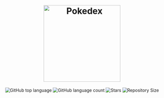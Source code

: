 <h1 align="center">
  <img alt="Pokedex" src="https://ik.imagekit.io/hwyksvj4iv/pokedex_N_WgWrJK0s.png" width="250px" />
</h1>

<p align="center">
  <img alt="GitHub top language" src="https://im3.ezgif.com/tmp/ezgif-3-c298b65ceb.gif">
  <img alt="GitHub language count" src="https://img.shields.io/github/languages/count/MatheusPires99/pokedex">
  <img alt="Stars" src="https://img.shields.io/github/stars/MatheusPires99/pokedex">
  <img alt="Repository Size" src="https://im3.ezgif.com/tmp/ezgif-3-c298b65ceb.gif">
</p>
